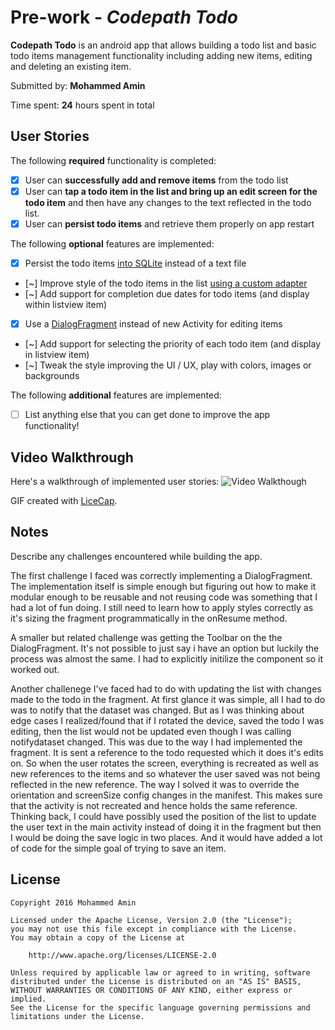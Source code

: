 # Pre-work - *Codepath Todo*

**Codepath Todo** is an android app that allows building a todo list and basic todo items management functionality including adding new items, editing and deleting an existing item.

Submitted by: **Mohammed Amin**

Time spent: **24** hours spent in total

## User Stories

The following **required** functionality is completed:

* [x] User can **successfully add and remove items** from the todo list
* [x] User can **tap a todo item in the list and bring up an edit screen for the todo item** and then have any changes to the text reflected in the todo list.
* [x] User can **persist todo items** and retrieve them properly on app restart

The following **optional** features are implemented:

* [x] Persist the todo items [into SQLite](http://guides.codepath.com/android/Persisting-Data-to-the-Device#sqlite) instead of a text file
* [~] Improve style of the todo items in the list [using a custom adapter](http://guides.codepath.com/android/Using-an-ArrayAdapter-with-ListView)
* [~] Add support for completion due dates for todo items (and display within listview item)
* [x] Use a [DialogFragment](http://guides.codepath.com/android/Using-DialogFragment) instead of new Activity for editing items
* [~] Add support for selecting the priority of each todo item (and display in listview item)
* [~] Tweak the style improving the UI / UX, play with colors, images or backgrounds

The following **additional** features are implemented:

* [ ] List anything else that you can get done to improve the app functionality!

## Video Walkthrough 

Here's a walkthrough of implemented user stories:
![Video Walkthough](http://i.imgur.com/LLG8sCW.gif)

GIF created with [LiceCap](http://www.cockos.com/licecap/).

## Notes

Describe any challenges encountered while building the app.

The first challenge I faced was correctly implementing a DialogFragment. The implementation itself is
simple enough but figuring out how to make it modular enough to be reusable and not reusing code was 
something that I had a lot of fun doing. I still need to learn how to apply styles correctly as it's
sizing the fragment programmatically in the onResume method.

A smaller but related challenge was getting the Toolbar on the the DialogFragment. It's not possible
to just say i have an option but luckily the process was almost the same. I had to explicitly 
initilize the component so it worked out.

Another challenege I've faced had to do with updating the list with changes made to the todo in the 
fragment. At first glance it was simple, all I had to do was to notify that the dataset was changed.
But as I was thinking about edge cases I realized/found that if I rotated the device, saved the todo
I was editing, then the list would not be updated even though I was calling notifydataset changed.
This was due to the way I had implemented the fragment. It is sent a reference to the todo requested
which it does it's edits on. So when the user rotates the screen, everything is recreated as well as 
new references to the items and so whatever the user saved was not being reflected in the new reference.
The way I solved it was to override the orientation and screenSize config changes in the manifest.
This makes sure that the activity is not recreated and hence holds the same reference. Thinking back,
I could have possibly used the position of the list to update the user text in the main activity 
instead of doing it in the fragment but then I would be doing the save logic in two places. And it 
would have added a lot of code for the simple goal of trying to save an item. 

## License

    Copyright 2016 Mohammed Amin

    Licensed under the Apache License, Version 2.0 (the "License");
    you may not use this file except in compliance with the License.
    You may obtain a copy of the License at

        http://www.apache.org/licenses/LICENSE-2.0

    Unless required by applicable law or agreed to in writing, software
    distributed under the License is distributed on an "AS IS" BASIS,
    WITHOUT WARRANTIES OR CONDITIONS OF ANY KIND, either express or implied.
    See the License for the specific language governing permissions and
    limitations under the License.